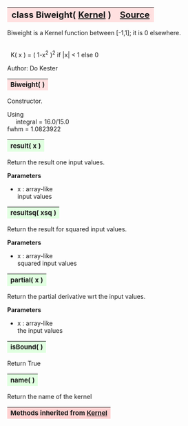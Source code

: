 ---
---
<br><br>

<a name="Biweight"></a>
<table><thead style="background-color:#FFE0E0; width:100%; font-size:20px"><tr><th style="text-align:left">
<strong>class Biweight(</strong> <a href="./Kernel.html">Kernel</a> )</th><th style="text-align:right"><a href=https://github.com/dokester/BayesicFitting/blob/master/BayesicFitting/source/kernels/Biweight.py target=_blank>Source</a></th></tr></thead></table>
<p>

Biweight is a Kernel function between [-1,1]; it is 0 elsewhere.

<br>&nbsp; K( x ) = ( 1-x<sup>2</sup> )<sup>2</sup>    if |x| < 1 else 0<br>

Author:      Do Kester


<a name="Biweight"></a>
<table><thead style="background-color:#FFE0E0; width:100%; font-size:15px"><tr><th style="text-align:left">
<strong>Biweight(</strong> ) 
</th></tr></thead></table>
<p>

Constructor.

Using
<br>&nbsp;&nbsp;&nbsp;&nbsp; integral = 16.0/15.0<br>
    fwhm = 1.0823922

<a name="result"></a>
<table><thead style="background-color:#E0FFE0; width:100%; font-size:15px"><tr><th style="text-align:left">
<strong>result(</strong> x )
</th></tr></thead></table>
<p>

Return the result one input values.

<b>Parameters</b><br>
* x  :  array-like<br>
    input values

<a name="resultsq"></a>
<table><thead style="background-color:#E0FFE0; width:100%; font-size:15px"><tr><th style="text-align:left">
<strong>resultsq(</strong> xsq )
</th></tr></thead></table>
<p>

Return the result for squared input values.

<b>Parameters</b><br>
* x  :  array-like<br>
    squared input values

<a name="partial"></a>
<table><thead style="background-color:#E0FFE0; width:100%; font-size:15px"><tr><th style="text-align:left">
<strong>partial(</strong> x )
</th></tr></thead></table>
<p>

Return the partial derivative wrt the input values.

<b>Parameters</b><br>
* x  :  array-like<br>
    the input values

<a name="isBound"></a>
<table><thead style="background-color:#E0FFE0; width:100%; font-size:15px"><tr><th style="text-align:left">
<strong>isBound(</strong> )
</th></tr></thead></table>
<p>
Return True 

<a name="name"></a>
<table><thead style="background-color:#E0FFE0; width:100%; font-size:15px"><tr><th style="text-align:left">
<strong>name(</strong> )
</th></tr></thead></table>
<p>
Return the name of the kernel 

<table><thead style="background-color:#FFD0D0; width:100%; font-size:15px"><tr><th style="text-align:left">
<strong>Methods inherited from</strong> <a href="./Kernel.html">Kernel</a></th></tr></thead></table>


